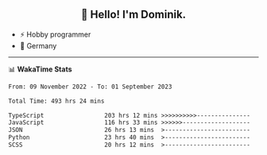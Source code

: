 <h2 align="center">👋 Hello! I'm Dominik.</h2>

- ⚡ Hobby programmer
- 📍 Germany

---
📊 **WakaTime Stats**
<!--START_SECTION:waka-->

```txt
From: 09 November 2022 - To: 01 September 2023

Total Time: 493 hrs 24 mins

TypeScript                 203 hrs 12 mins >>>>>>>>>>---------------   41.18 %
JavaScript                 116 hrs 33 mins >>>>>>-------------------   23.62 %
JSON                       26 hrs 13 mins  >------------------------   05.31 %
Python                     23 hrs 40 mins  >------------------------   04.80 %
SCSS                       20 hrs 12 mins  >------------------------   04.09 %
```

<!--END_SECTION:waka-->
